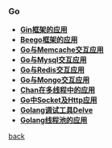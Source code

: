 
### Go

  * **[Gin框架的应用](https://github.com/bingbo/ginapp)**
  * **[Beego框架的应用](https://github.com/bingbo/beego-app)**
  * **[Go与Memcache交互应用](./detail/Go与Memcache交互应用.html)**
  * **[Go与Mysql交互应用](./detail/Go与Mysql交互应用.html)**
  * **[Go与Redis交互应用](./detail/Go与Redis交互应用.html)**
  * **[Go与Mongo交互应用](./detail/Go与Mongo交互应用.html)**
  * **[Chan在多线程中的应用](./detail/Chan在多线程中的应用.html)**
  * **[Go中Socket及Http应用](./detail/Go中Socket及Http应用.html)**
  * **[Golang调试工具Delve](./detail/golang调试工具Delve.html)**
  * **[Golang线程池的应用](https://github.com/bingbo/goroutinepool)**
  
[back](./../../)
